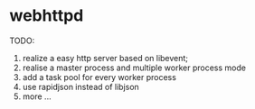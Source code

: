 # webhttpd

TODO:
1. realize a easy http server based on libevent;
2. realise a master process and multiple worker process mode
3. add a task pool for every worker process
4. use rapidjson instead of libjson
5. more ...
